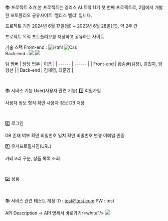 📚 프로젝트 소개
본 프로젝트는 엘리스 AI 트랙 11기 첫 번째 프로젝트로, 2팀에서 개발한 포토폴리오 공유사이트 '엘리스 벨리' 입니다.  
  
  
프로젝트 기간
2024년 6월 17일(월) ~ 2023년 6월 28일(금), 약 2주 간
  
  
프로젝트 목적
포토폴리오를 저장하고 공유하는 사이트  
  
  
기술 스택
Front-end : <img alt="Html" src ="https://img.shields.io/badge/HTML5-E34F26.svg?&style=for-the-badge&logo=HTML5&logoColor=white"/> <img alt="Css" src ="https://img.shields.io/badge/CSS3-1572B6.svg?&style=for-the-badge&logo=CSS3&logoColor=white"/>  
Back-end  : <img src="https://img.shields.io/badge/node.js-339933?style=for-the-badge&logo=Node.js&logoColor=white"> <img src="https://img.shields.io/badge/mongoDB-47A248?style=for-the-badge&logo=MongoDB&logoColor=white">  

  
팀 멤버
| 담당 업무 | 이름 |
| ------ | ------ |
| Front-end | 황솜귤(팀장), 김민지, 임형선 |
| Back-end | 김재영, 최준영 |
  
<br/>

📚 서비스 기능
User(사용자 관련 기능)
1️⃣ 회원가입

사용자 정보 형식 확인
사용자 정보 DB 저장

<br/>

2️⃣ 로그인
 
DB 존재 여부 확인
비밀번호 일치 확인
비밀번호 변경
이메일 인증

1️⃣ 유저프로필사진(URL)

 
카테고리 구분, 상품 목록 조회

<br/>

2️⃣ 상품
 


<br/>

📚 서비스 관련
테스트 계정
ID : test@test.com
PW : test

API Description
→ API 명세서 바로가기r=white"/>
<img src="https://docs.google.com/spreadsheets/d/1zf1ba67KJeYdKVzmxcpR9E7Rf_9xZpqaGcunBZAFwtM/edit?gid=0#gid=0"> 

</div>
